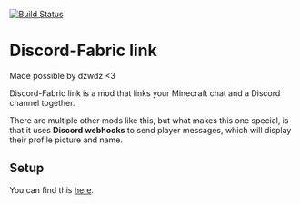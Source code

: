 [![Build Status](https://github.drone.dyonb.nl/api/badges/kara-b/discordfabriclink/status.svg)](https://github.drone.dyonb.nl/kara-b/discordfabriclink)

# Discord-Fabric link
Made possible by dzwdz <3

Discord-Fabric link is a mod that links your Minecraft chat and a Discord channel together.

There are multiple other mods like this, but what makes this one special, is that it uses **Discord webhooks** to send player messages, which will display their profile picture and name.

## Setup
You can find this [here](https://github.com/HeyItsMeNobody/discordfabriclink/wiki/Setup).
